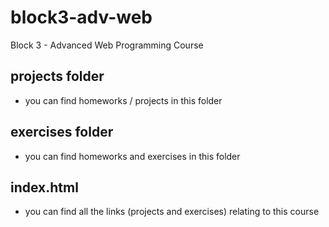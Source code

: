 # block3-adv-web

Block 3 - Advanced Web Programming Course

## projects folder

- you can find homeworks / projects in this folder

## exercises folder

- you can find homeworks and exercises in this folder

## index.html

- you can find all the links (projects and exercises) relating to this course
